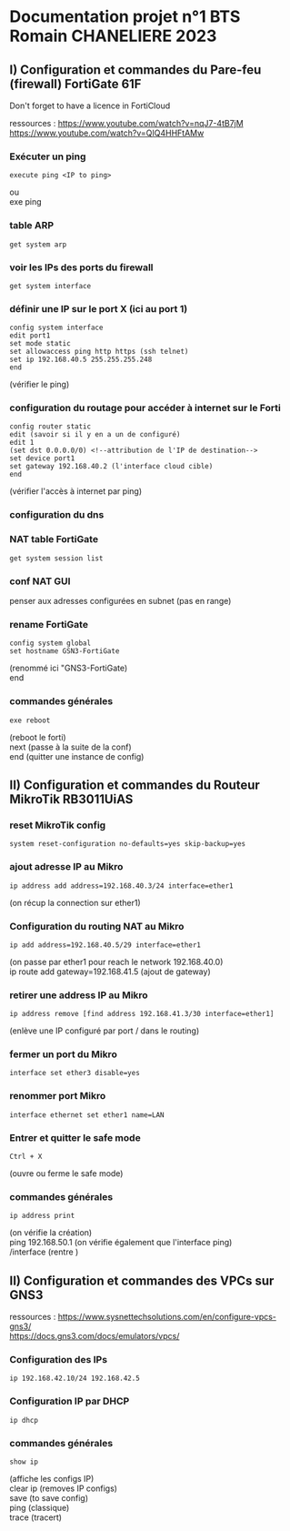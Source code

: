 # Documentation projet n°1 BTS Romain CHANELIERE 2023

## I) Configuration et commandes du Pare-feu (firewall) FortiGate 61F
Don't forget to have a licence in FortiCloud

ressources :
https://www.youtube.com/watch?v=nqJ7-4tB7jM   
https://www.youtube.com/watch?v=QIQ4HHFtAMw

### Exécuter un ping
    execute ping <IP to ping>
ou   
    exe ping <IP to ping>

### table ARP
    get system arp

### voir les IPs des ports du firewall
    get system interface

### définir une IP sur le port X (ici au port 1)
    config system interface
    edit port1
    set mode static
    set allowaccess ping http https (ssh telnet)
    set ip 192.168.40.5 255.255.255.248
    end
(vérifier le ping)
### configuration du routage pour accéder à internet sur le Forti
    config router static
    edit (savoir si il y en a un de configuré)
    edit 1
    (set dst 0.0.0.0/0) <!--attribution de l'IP de destination-->
    set device port1
    set gateway 192.168.40.2 (l'interface cloud cible)
    end
(vérifier l'accès à internet par ping)

### configuration du dns
<!--pour l'accès à internet
    config system dns
    set primary 208.91.112.53
    set secondary 208.91.112.52
    end-->

### NAT table FortiGate
    get system session list

### conf NAT GUI
penser aux adresses configurées en subnet (pas en range)


<!--### bypass licence vidéo youtube https://www.youtube.com/watch?v=1CS5tD7ljdk
    config system ntp
    set ntpsync disable
    set type custom
    end
    exe reboot-->

### rename FortiGate
    config system global
    set hostname GSN3-FortiGate
(renommé ici "GNS3-FortiGate)   
    end

### commandes générales
    exe reboot
(reboot le forti)   
    next
(passe à la suite de la conf)   
    end
(quitter une instance de config)

## II) Configuration et commandes du Routeur MikroTik RB3011UiAS

### reset MikroTik config
    system reset-configuration no-defaults=yes skip-backup=yes
### ajout adresse IP au Mikro
    ip address add address=192.168.40.3/24 interface=ether1
(on récup la connection sur ether1)
<!--    ip address add address=10.22.0.1/23 interface=ether2
(on config le début du LAN sur ether2)-->

### Configuration du routing NAT au Mikro
    ip add address=192.168.40.5/29 interface=ether1
(on passe par ether1 pour reach le network 192.168.40.0)   
    ip route add gateway=192.168.41.5
(ajout de gateway)
<!--    ip dns set servers=8.8.8.8
(ajout d'un DNS)-->

### retirer une address IP au Mikro
    ip address remove [find address 192.168.41.3/30 interface=ether1]
(enlève une IP configuré par port / dans le routing)

### fermer un port du Mikro
    interface set ether3 disable=yes

### renommer port Mikro
    interface ethernet set ether1 name=LAN

### Entrer et quitter le safe mode
    Ctrl + X
(ouvre ou ferme le safe mode)

### commandes générales
    ip address print
(on vérifie la création)   
    ping 192.168.50.1
(on vérifie également que l'interface ping)   
    /interface
(rentre )

## II) Configuration et commandes des VPCs sur GNS3
ressources :
https://www.sysnettechsolutions.com/en/configure-vpcs-gns3/   
https://docs.gns3.com/docs/emulators/vpcs/

### Configuration des IPs
    ip 192.168.42.10/24 192.168.42.5

### Configuration IP par DHCP
    ip dhcp

### commandes générales
    show ip
(affiche les configs IP)   
    clear ip
(removes IP configs)   
    save
(to save config)   
    ping
(classique)   
    trace
(tracert)